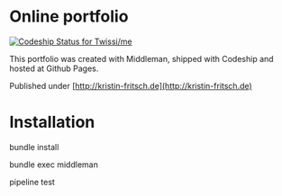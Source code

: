 Online portfolio
================

[ ![Codeship Status for Twissi/me](https://codeship.io/projects/10908950-19a8-0132-515f-0a39251edeca/status)](https://codeship.io/projects/34447)

This portfolio was created with Middleman, shipped with Codeship and hosted at Github Pages.

Published under [http://kristin-fritsch.de](http://kristin-fritsch.de)

Installation
============

bundle install

bundle exec middleman

pipeline test
